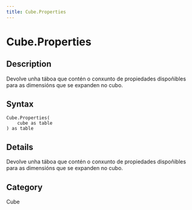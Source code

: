 ```yaml
---
title: Cube.Properties
---
```


# Cube.Properties


## Description

Devolve unha táboa que contén o conxunto de propiedades dispoñibles para as dimensións que se expanden no cubo.


## Syntax

```powerquery
Cube.Properties(
    cube as table
) as table
```


## Details

Devolve unha táboa que contén o conxunto de propiedades dispoñibles para as dimensións que se expanden no cubo.



## Category
Cube

